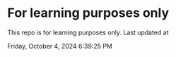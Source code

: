 # For learning purposes only
This repo is for learning purposes only.
Last updated at

Friday, October 4, 2024 6:39:25 PM

